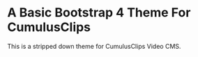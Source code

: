 # A Basic Bootstrap 4 Theme For CumulusClips

This is a stripped down theme for CumulusClips Video CMS.
